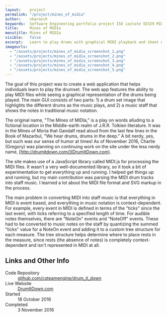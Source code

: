 ```yaml
---
layout:    project
permalink: "/project/mines_of_midia"
author:    nkarasch
keywords:  Software Engineering portfolio project ISU iastate SE329 MIDI audio sheet music
title:     Mines of MIDIa
menutitle: Mines of MIDIa
visible:   false
excerpt:   Learn to play drums with graphical MIDI playback and sheet music.
imageurls:
  - "/assets/projects/mines_of_midia_screenshot_1.png"
  - "/assets/projects/mines_of_midia_screenshot_2.png"
  - "/assets/projects/mines_of_midia_screenshot_3.png"
  - "/assets/projects/mines_of_midia_screenshot_4.png"
  - "/assets/projects/mines_of_midia_screenshot_5.png"
--- 
```


The goal of this project was to create a web application that helps individuals learn to play the drumset. The web app features the ability to play MIDI files while seeing a graphical representation of the drums being played. The main GUI consists of two parts: 1) a drum set image that highlights the different drums as the music plays, and 2) a music staff that shows the notes in traditional music notation.

The original name, "The Mines of MIDIa," is a play on words alluding to a fictional location in the Middle-earth realm of J.R.R. Tolkien literature. It was in the Mines of Moria that Gandalf read aloud from the last few lines in the Book of Mazarbul, "We hear drums, drums in the deep." A bit nerdy, yes, but such was our sense of humor at times! As of November 2016, Charlie (Gregory) was planning on continuing work on the site under the less nerdy name, [http://drumitdown.com/](DrumItDown.com).

The site makes use of a JavaScript library called MIDI.js for processing the MIDI files. It wasn't a very well-documented library, so it took a bit of experimentation to get everything up and running. I helped get things up and running, but my main contribution was parsing the MIDI drum tracks into staff music. I learned a lot about the MIDI file format and SVG markup in the process.

The main problem in converting MIDI into staff music is that everything in MIDI is event based, and everything in music notation is context-dependent. For example, every event in MIDI is defined in terms of the "ticks" since the last event, with ticks referring to a specified length of time. For audible notes themselves, there are "NoteOn" events and "NoteOff" events. These had to be converted to music notes on the staff by quantizing the summed "ticks" value for a NoteOn event and adding it to a custom tree structure for each measure. The tree structure helps determine where to place rests in the measure, since rests (the absence of notes) is completely context-dependent and isn't represented in MIDI at all.

<div class="md-card shadow education">
    <div class="title icon-link">
        <h2>Links and Other Info</h2>
    </div>
    <dl class="coursework">
        <dt>Code Repository</dt>
        <dd><a href="https://github.com/csteamengine/drum_it_down" target="_blank">
            github.com/csteamengine/drum_it_down
        </a></dd>
        <dt>Live Website</dt>
        <dd><a href="http://www.drumitdown.com/" target="_blank">DrumItDown.com</a></dd>
        <dt>Started</dt>
        <dd>18 October 2016</dd>
        <dt>Completed</dt>
        <dd>3 November 2016</dd>
    </dl>
</div>
